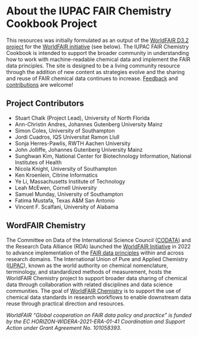 # About the IUPAC FAIR Chemistry Cookbook Project

This resources was initially formulated as an output of the 
[WorldFAIR D3.2 project](https://iupac.org/project/2022-028-1-024/) for the 
[WorldFAIR initiative](https://worldfair-project.eu/) (see below). The IUPAC FAIR Chemistry Cookbook is intended to support 
the broader community in understanding how to work with machine-readable chemical data and implement the FAIR data 
principles. The site is designed to be a living community resource through the addition of new content as strategies evolve 
and the sharing and reuse of FAIR chemical data continues to increase. 
[Feedback](https://iupac.github.io/WFChemCookbook/feedback.html) and 
[contributions](https://iupac.github.io/WFChemCookbook/contributions.html) are welcome! 

## Project Contributors
- Stuart Chalk (Project Lead), University of North Florida
- Ann-Christin Andres, Johannes Gutenberg University Mainz
- Simon Coles, University of Southampton
- Jordi Cuadros, IQS Universitat Ramon Llull
- Sonja Herres-Pawlis, RWTH Aachen University
- John Jolliffe, Johannes Gutenberg University Mainz
- Sunghwan Kim, National Center for Biotechnology Information, National Institutes of Health
- Nicola Knight, University of Southampton
- Ken Kroenlein, Citrine Informatics
- Ye Li, Massachusetts Institute of Technology
- Leah McEwen, Cornell University
- Samuel Munday, University of Southampton
- Fatima Mustafa, Texas A&M San Antonio
- Vincent F. Scalfani, University of Alabama

## WordFAIR Chemistry
The Committee on Data of the International Science Council ([CODATA](https://codata.org/)) and the Research Data 
Alliance (RDA) launched the [WorldFAIR Initiative](https://worldfair-project.eu/) in 2022 to advance 
implementation of the [FAIR data principles](https://force11.org/info/the-fair-data-principles/) within and across 
research domains. The International Union of Pure and Applied Chemistry ([IUPAC](https://iupac.org/)), known as the 
world authority on chemical nomenclature, terminology, and standardized methods of measurement, hosts the 
WorldFAIR Chemistry project to support broader data sharing of chemical data through collaboration with related disciplines 
and data science communities. The goal of [WorldFAIR Chemistry](https://iupac.org/project/2022-012-1-024) is to support the 
use of chemical data standards in research workflows to enable downstream data reuse through practical direction and 
resources.

*WorldFAIR “Global cooperation on FAIR data policy and practice” is funded by the EC HORIZON-WIDERA-2021-ERA-01-41 
Coordination and Support Action under Grant Agreement No. 101058393.*
